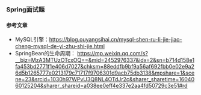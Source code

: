 ### Spring面试题



#### 参考文章

- MySQL引擎：https://blog.ouyangsihai.cn/mysql-shen-ru-li-jie-jiao-cheng-mysql-de-yi-zhu-shi-jie.html
- SpringBean的生命周期： https://mp.weixin.qq.com/s?__biz=MzA3MTUzOTcxOQ==&mid=2452976337&idx=2&sn=b714d158e1fa453bd2771f1e406d7027&chksm=88eddfb9bf9a56af692fbb0e02e9a26d5b1265777e0213179c71717f9706301d9acb75db3138&mpshare=1&scene=23&srcid=1030h97WPvU3Q8NL4OTdJr2c&sharer_sharetime=1604060125204&sharer_shareid=a038ee0eff4e337e2aa4fd50729c3e51#rd  